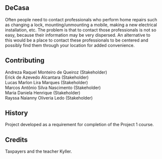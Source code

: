<snippet>

## DeCasa
Often people need to contact professionals who perform home repairs such as changing a lock, mounting/unmounting a mobile, making a new electrical installation, etc. The problem is that to contact those professionals is not so easy, because their information may be very dispersed. An alternative to this would be a place to contact these professionals to be centered and possibly find them through your location for added convenience.

## Contributing
Andreza Raquel Monteiro de Queiroz (Stakeholder)<br>
Erick de Azevedo Alcantara (Stakeholder)<br>
Lucas Marlon Lira Marques (Stakeholder)<br>
Marcos Antônio Silva Nascimento (Stakeholder)<br>
Maria Daniela Henrique (Stakeholder)<br>
Rayssa Naianny Oliveria Ledo (Stakeholder)<br>

## History
Project developed as a requirement for completion of the Project 1 course.

## Credits
Taxpayers and the teacher Kyller.
</snippet>
